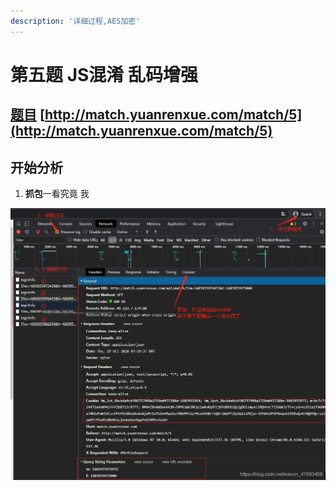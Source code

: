 ```yaml
---
description: '详细过程,AES加密'
---
```


# 第五题 JS混淆 乱码增强

## [题目](http://match.yuanrenxue.com/match/5)  [http://match.yuanrenxue.com/match/5](http://match.yuanrenxue.com/match/5)

## 开始分析

1.    **抓包**一看究竟 我  

![&#x7B2C;&#x4E00;&#x6B65; &#x67E5;&#x770B;&#x8BF7;&#x6C42;](../../../.gitbook/assets/image%20%2817%29.png)



